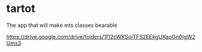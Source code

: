 # tartot
The app that will make mts classes bearable

https://drive.google.com/drive/folders/1f12cWKSoiTFS2EEkgUXaoGn0IgW2Ums3 
